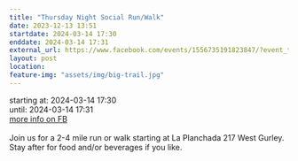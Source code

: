 ```yaml
---
title: "Thursday Night Social Run/Walk"
date: 2023-12-13 13:51
startdate: 2024-03-14 17:30
enddate: 2024-03-14 17:31
external_url: https://www.facebook.com/events/1556735191823847/?event_time_id=1556735225157177
layout: post
location: 
feature-img: "assets/img/big-trail.jpg"
---
```


starting at: 2024-03-14 17:30<br>until: 2024-03-14 17:31<br><a href="https://www.facebook.com/events/1556735191823847/?event_time_id=1556735225157177">more info on FB</a><br><br>Join us for a 2-4 mile run or walk starting at La Planchada 217 West Gurley. Stay after for food and/or beverages if you like. <br>
  <br>
  
